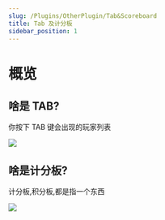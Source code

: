 ```yaml
---
slug: /Plugins/OtherPlugin/Tab&Scoreboard
title: Tab 及计分板
sidebar_position: 1
---
```


# 概览

## 啥是 TAB?

你按下 TAB 键会出现的玩家列表

![](_images/啥是TAB.png)

## 啥是计分板?

计分板,积分板,都是指一个东西

![](_images/啥是计分板.png)
